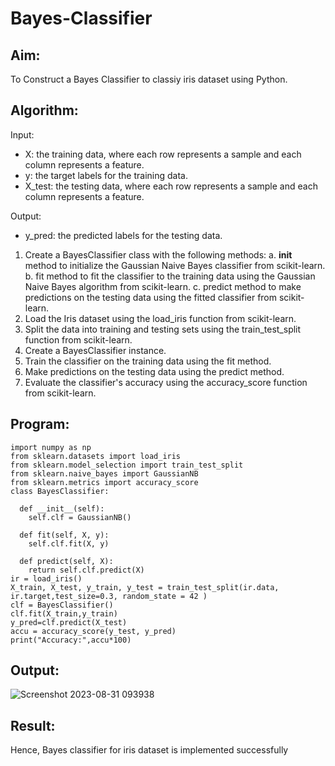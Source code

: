 # Bayes-Classifier
## Aim:
To Construct a Bayes Classifier to classiy iris dataset using Python.
## Algorithm:
Input: 
- X: the training data, where each row represents a sample and each column represents a feature.
- y: the target labels for the training data.
- X_test: the testing data, where each row represents a sample and each column represents a feature.

Output:
- y_pred: the predicted labels for the testing data.

1. Create a BayesClassifier class with the following methods:
   a. __init__ method to initialize the Gaussian Naive Bayes classifier from scikit-learn.
   b. fit method to fit the classifier to the training data using the Gaussian Naive Bayes algorithm from scikit-learn.
   c. predict method to make predictions on the testing data using the fitted classifier from scikit-learn.
2. Load the Iris dataset using the load_iris function from scikit-learn.
3. Split the data into training and testing sets using the train_test_split function from scikit-learn.
4. Create a BayesClassifier instance.
5. Train the classifier on the training data using the fit method.
6. Make predictions on the testing data using the predict method.
7. Evaluate the classifier's accuracy using the accuracy_score function from scikit-learn.

## Program:
~~~
import numpy as np
from sklearn.datasets import load_iris
from sklearn.model_selection import train_test_split
from sklearn.naive_bayes import GaussianNB
from sklearn.metrics import accuracy_score
class BayesClassifier:

  def __init__(self):
    self.clf = GaussianNB()

  def fit(self, X, y):
    self.clf.fit(X, y)
    
  def predict(self, X):
    return self.clf.predict(X)
ir = load_iris()
X_train, X_test, y_train, y_test = train_test_split(ir.data, ir.target,test_size=0.3, random_state = 42 )
clf = BayesClassifier()
clf.fit(X_train,y_train)
y_pred=clf.predict(X_test)
accu = accuracy_score(y_test, y_pred)
print("Accuracy:",accu*100)

~~~

## Output:
![Screenshot 2023-08-31 093938](https://github.com/ragul-2004/Bayes-Classifier/assets/94367917/4cb39837-e0e5-4b74-8527-3258578bb17d)

## Result:
Hence, Bayes classifier for iris dataset is implemented successfully



